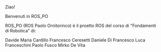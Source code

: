 Ziao!

Benvenuti in ROS_PO

ROS_PO (ROS Paolo Ornitorinco) è il proetto ROS del corso di "Fondamenti di Robotica" di:

Davide Maria Cardillo
Francesco Ceresetti
Daniele Di Francesco
Luca Franceschini
Paolo Fusco
Mirko De Vita
